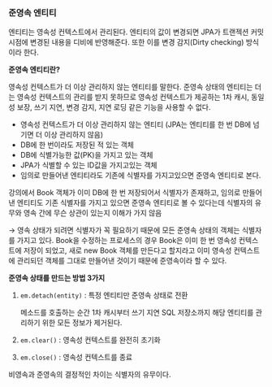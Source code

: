 ### 준영속 엔티티

엔티티는 영속성 컨텍스트에서 관리된다. 엔티티의 값이 변경되면 JPA가 트랜젝션 커밋 시점에 변경된 내용을 디비에 반영해준다. 또한 이를 변경 감지(Dirty checking) 방식이라 한다.

**준영속 엔티티란?**

영속성 컨텍스트가 더 이상 관리하지 않는 엔티티를 말한다. 준영속 상태의 엔티티는 더는 영속성 컨텍스트의 관리를 받지 못하므로 영속성 컨텍스트가 제공하는 1차 캐시, 동일성 보장, 쓰기 지연, 변경 감지, 지연 로딩 같은 기능을 사용할 수 없다.

- 영속성 컨텍스트가 더 이상 관리하지 않는 엔티티 (JPA는 엔티티를 한 번 DB에 넘기면 더 이상 관리하지 않음)
- DB에 한 번이라도 저장된 적 있는 객체
- DB에 식별가능한 값(PK)을 가지고 있는 객체
- JPA가 식별할 수 있는 ID값을 가지고있는 객체
- 임의로 만들어낸 엔티티라도 기존에 식별자를 가지고있으면 준영속 엔티티로 본다.

강의에서 Book 객체가 이미 DB에 한 번 저장되어서 식별자가 존재하고, 임의로 만들어낸 엔티티도 기존 식별자를 가지고 있으면 준영속 엔티티로 볼 수 있다는데 식별자의 유무와 영속 간에 무슨 상관이 있는지 이해가 가지 않음

→ 영속 상태가 되려면 식별자가 꼭 필요하기 때문에 모든 준영속 상태의 객체는 식별자를 가지고 있다. Book을 수정하는 프로세스의 경우 Book은 이미 한 번 영속성 컨텍스트에 저장이 되었고, 새로 new Book 객체를 만든다고 할지라고 이미 영속성 컨텍스트에 관리되던 객체를 그대로 만들어낸 것이기 때문에 준영속이라 할 수 있다.

**준영속 상태를 만드는 방법 3가지**

1. `em.detach(entity)` : 특정 엔티티만 준영속 상태로 전환
    
    메소드를 호출하는 순간 1차 캐시부터 쓰기 지연 SQL 저장소까지 해당 엔티티를 관리하기 위한 모든 정보가 제거된다.
    
2. `em.clear()` : 영속성 컨텍스트를 완전히 초기화
3. `em.close()` : 영속성 컨텍스트를 종료

비영속과 준영속의 결정적인 차이는 식별자의 유무이다.

